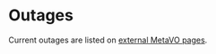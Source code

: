 # Outages

Current outages are listed on [external MetaVO pages](https://metavo.metacentrum.cz/en/news/outages.jsp).








